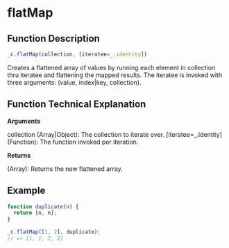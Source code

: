 # flatMap

## Function Description

```javascript
_c.flatMap(collection, [iteratee=_.identity])
```

Creates a flattened array of values by running each element in collection thru iteratee and flattening the mapped results. The iteratee is invoked with three arguments: (value, index|key, collection).

## Function Technical Explanation

**Arguments**

collection (Array|Object): The collection to iterate over.
[iteratee=_.identity] (Function): The function invoked per iteration.

**Returns**

(Array): Returns the new flattened array.

## Example

```javascript
function duplicate(n) {
  return [n, n];
}

_c.flatMap([1, 2], duplicate);
// => [1, 1, 2, 2]
```
